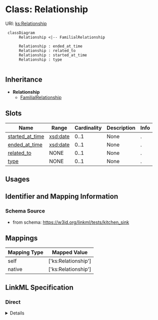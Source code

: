 # Class: Relationship




URI: [ks:Relationship](https://w3id.org/linkml/tests/kitchen_sink/Relationship)




```mermaid
 classDiagram
      Relationship <|-- FamilialRelationship
      
      Relationship : ended_at_time
      Relationship : related_to
      Relationship : started_at_time
      Relationship : type
      
```





## Inheritance
* **Relationship**
    * [FamilialRelationship](FamilialRelationship.md)



## Slots

| Name | Range | Cardinality | Description  | Info |
| ---  | --- | --- | --- | --- |
| [started_at_time](started_at_time.md) | [xsd:date](http://www.w3.org/2001/XMLSchema#date) | 0..1 | None  | . |
| [ended_at_time](ended_at_time.md) | [xsd:date](http://www.w3.org/2001/XMLSchema#date) | 0..1 | None  | . |
| [related_to](related_to.md) | NONE | 0..1 | None  | . |
| [type](type.md) | NONE | 0..1 | None  | . |


## Usages



## Identifier and Mapping Information







### Schema Source


* from schema: https://w3id.org/linkml/tests/kitchen_sink







## Mappings

| Mapping Type | Mapped Value |
| ---  | ---  |
| self | ['ks:Relationship'] |
| native | ['ks:Relationship'] |


## LinkML Specification

<!-- TODO: investigate https://stackoverflow.com/questions/37606292/how-to-create-tabbed-code-blocks-in-mkdocs-or-sphinx -->

### Direct

<details>
```yaml
name: Relationship
from_schema: https://w3id.org/linkml/tests/kitchen_sink
slots:
- started at time
- ended at time
- related to
- type

```
</details>

### Induced

<details>
```yaml
name: Relationship
from_schema: https://w3id.org/linkml/tests/kitchen_sink
attributes:
  started at time:
    name: started at time
    from_schema: https://w3id.org/linkml/tests/core
    slot_uri: prov:startedAtTime
    alias: started_at_time
    owner: Relationship
    range: date
  ended at time:
    name: ended at time
    from_schema: https://w3id.org/linkml/tests/core
    slot_uri: prov:endedAtTime
    alias: ended_at_time
    owner: Relationship
    range: date
  related to:
    name: related to
    from_schema: https://w3id.org/linkml/tests/kitchen_sink
    alias: related_to
    owner: Relationship
  type:
    name: type
    from_schema: https://w3id.org/linkml/tests/kitchen_sink
    alias: type
    owner: Relationship

```
</details>